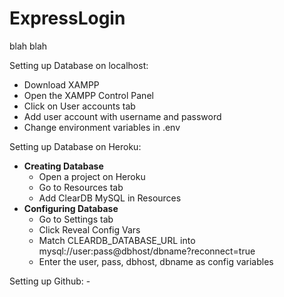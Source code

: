 # ExpressLogin
blah blah

Setting up Database on localhost:
- Download XAMPP
- Open the XAMPP Control Panel
- Click on User accounts tab
- Add user account with username and password
- Change environment variables in .env

Setting up Database on Heroku:
- **Creating Database**
    - Open a project on Heroku
    - Go to Resources tab
    - Add ClearDB MySQL in Resources
- **Configuring Database**
    - Go to Settings tab
    - Click Reveal Config Vars
    - Match CLEARDB_DATABASE_URL into mysql://user:pass@dbhost/dbname?reconnect=true
    - Enter the user, pass, dbhost, dbname as config variables

Setting up Github:
    - 

    
    